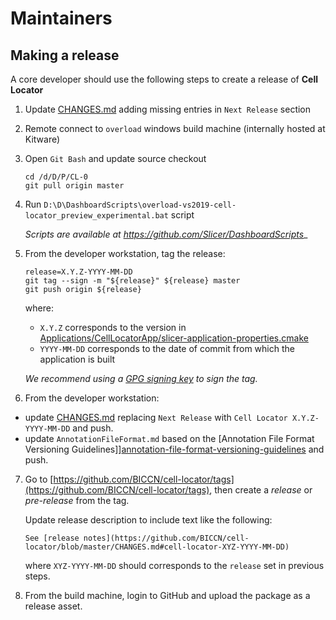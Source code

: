 # Maintainers

## Making a release

A core developer should use the following steps to create a release of **Cell Locator**

1. Update [CHANGES.md][changes] adding missing entries in `Next Release` section

2. Remote connect to `overload` windows build machine (internally hosted at Kitware)

3. Open `Git Bash` and update source checkout

    ```
    cd /d/D/P/CL-0
    git pull origin master
    ```

4. Run `D:\D\DashboardScripts\overload-vs2019-cell-locator_preview_experimental.bat` script

    _Scripts are available at https://github.com/Slicer/DashboardScripts__

5. From the developer workstation, tag the release:

    ```
    release=X.Y.Z-YYYY-MM-DD
    git tag --sign -m "${release}" ${release} master
    git push origin ${release}
    ```

    where:

    * `X.Y.Z` corresponds to the version in [Applications/CellLocatorApp/slicer-application-properties.cmake](https://github.com/BICCN/cell-locator/blob/master/Applications/CellLocatorApp/slicer-application-properties.cmake)
    * `YYYY-MM-DD` corresponds to the date of commit from which the application is built

    _We recommend using a [GPG signing key](https://help.github.com/articles/generating-a-new-gpg-key/) to sign the tag._

6. From the developer workstation:

  * update [CHANGES.md][changes] replacing `Next Release` with `Cell Locator X.Y.Z-YYYY-MM-DD` and push.
  * update `AnnotationFileFormat.md` based on the [Annotation File Format Versioning Guidelines]][annotation-file-format-versioning-guidelines] and push.

7. Go to [https://github.com/BICCN/cell-locator/tags](https://github.com/BICCN/cell-locator/tags), then create a _release_ or _pre-release_ from the tag.

   Update release description to include text like the following:

   ```
   See [release notes](https://github.com/BICCN/cell-locator/blob/master/CHANGES.md#cell-locator-XYZ-YYYY-MM-DD)
   ```

   where `XYZ-YYYY-MM-DD` should corresponds to the `release` set in previous steps.

8. From the build machine, login to GitHub and upload the package as a release asset.

[changes]: https://github.com/BICCN/cell-locator/blob/master/CHANGES.md
[annotation-file-format-versioning-guidelines]: https://github.com/BICCN/cell-locator/blob/master/Documentation/developer_guide/AnnotationFileFormat.md#versioning-guidelines
